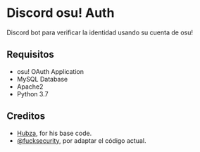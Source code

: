# Discord osu! Auth
Discord bot para verificar la identidad usando su cuenta de osu!

## Requisitos

* osu! OAuth Application
* MySQL Database
* Apache2
* Python 3.7

## Creditos
* [Hubza](https://github.com/Hubza/omh-authbot/), for his base code.
* [@fucksecurity](https://github.com/fucksecurity/), por adaptar el código actual.
